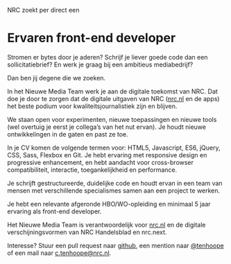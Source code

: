 NRC zoekt per direct een
# Ervaren front-end developer

Stromen er bytes door je aderen? Schrijf je liever goede code dan een sollicitatiebrief? En werk je graag bij een ambitieus mediabedrijf?

Dan ben jij degene die we zoeken.

In het Nieuwe Media Team werk je aan de digitale toekomst van NRC. Dat doe je door te zorgen dat de digitale uitgaven van NRC ([nrc.nl](http://www.nrc.nl) en de apps) het beste podium voor kwaliteitsjournalistiek zijn en blijven.

We staan open voor experimenten, nieuwe toepassingen en nieuwe tools (wel overtuig je eerst je collega’s van het nut ervan). Je houdt nieuwe ontwikkelingen in de gaten en past ze toe. 

In je CV komen de volgende termen voor: HTML5, Javascript, ES6, jQuery, CSS, Sass, Flexbox en Git. Je hebt ervaring met responsive design en progressive enhancement, en hebt aandacht voor cross-browser compatibiliteit, interactie, toegankelijkheid en performance.

Je schrijft gestructureerde, duidelijke code en houdt ervan in een team van mensen met verschillende specialismes samen aan een project te werken.

Je hebt een relevante afgeronde HBO/WO-opleiding en minimaal 5 jaar ervaring als front-end developer. 

Het Nieuwe Media Team is verantwoordelijk voor [nrc.nl](http://www.nrc.nl) en de digitale verschijningsvormen van NRC Handelsblad en nrc.next.

Interesse? Stuur een pull request naar [github](https://github.com/nrcmedia/nrc-zoekt-developer/), een mention naar [@tenhoope](http://twitter.com/tenhoope) of een mail naar c.tenhoope@nrc.nl.

